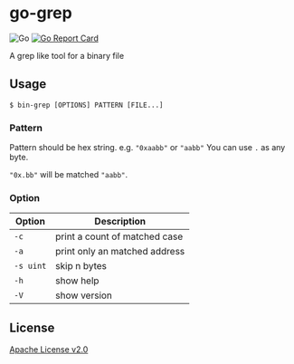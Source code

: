 

# go-grep

![Go](https://github.com/nokute78/bin-grep/workflows/Go/badge.svg)
[![Go Report Card](https://goreportcard.com/badge/github.com/nokute78/bin-grep)](https://goreportcard.com/report/github.com/nokute78/bin-grep)

A grep like tool for a binary file


## Usage

```
$ bin-grep [OPTIONS] PATTERN [FILE...]
```

### Pattern

Pattern should be hex string. e.g. `"0xaabb"` or `"aabb"`
You can use `.` as any byte.

`"0x.bb"` will be matched `"aabb"`.

### Option

|Option|Description|
|------|-----------|
|`-c`| print a count of matched case|
|`-a`| print only an matched address|
|`-s uint`|skip n bytes|
|`-h`| show help |
|`-V`| show version|

## License

[Apache License v2.0](https://www.apache.org/licenses/LICENSE-2.0)